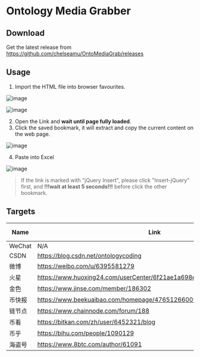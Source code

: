 # Ontology Media Grabber

## Download

Get the latest release from 
https://github.com/chelseamu/OntoMediaGrab/releases

## Usage

1. Import the HTML file into browser favourites.

![image](https://mws.azureedge.net/assets/chrome-import-bookmark.png)

![image](https://mws.azureedge.net/assets/chrome-import-bookmark-2.png)

2. Open the Link and **wait until page fully loaded**.
3. Click the saved bookmark, it will extract and copy the current content on the web page.

![image](https://mws.azureedge.net/assets/csdn-copy.png)

4. Paste into Excel

![image](https://mws.azureedge.net/assets/excel-paste.png)

> If the link is marked with "jQuery Insert", please click "Insert-jQuery" first, and **!!!wait at least 5 seconds!!!** before click the other bookmark.

## Targets

Name | Link | Script | jQuery Insert | Update
--- | --- | --- | --- | ---
WeChat | N/A | WeChat.js | No | 2019.11
CSDN | https://blog.csdn.net/ontologycoding | CSDN.js | No | 2019.11
微博 | https://weibo.com/u/6395581279 | N/A | N/A | N/A
火星 | https://www.huoxing24.com/userCenter/6f21ae1a698e4d0d988297267ee58312 | huoxing.js | No | 2019.11
金色 | https://www.jinse.com/member/186302 | jinse.js | Yes | 2019.11
币快报 | https://www.beekuaibao.com/homepage/476512660095344640 | beekuaibao.js | Yes | 2019.11
链节点 | https://www.chainnode.com/forum/188 | chinanode.js | Yes | 2019.11
币看 | https://bitkan.com/zh/user/6452321/blog | bitkan.js | No | 2019.11
币乎 | https://bihu.com/people/1090129 | bihu.js | Yes | 2019.11
海盗号 | https://www.8btc.com/author/61091 | 8btc.js | Yes | 2019.11
